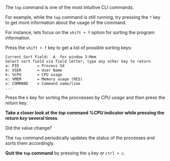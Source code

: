 The `top` command is one of the most intuitive CLI commands.

For example, while the `top` command is still running, try pressing the `?` key to get more information about the usage of the command. 

For instance, lets focus on the `shift + f` option for sorting the program information. 

Press the `shift + f` key to get a list of possible sorting keys:

```
Current Sort Field:  A  for window 3:Mem 
Select sort field via field letter, type any other key to return
a: PID        = Process Id 
e: USER       = User Name 
k: %CPU       = CPU usage 
n: %MEM       = Memory usage (RES)
x: COMMAND    = Command name/line
...
```

Press the `k` key for sorting the proccesses by _CPU usage_ and then press the _return_ key.

__Take a closer look at the _top_ command _%CPU_ indicator while pressing the _return key_ several times__. 

Did the value change?

The `top` command periodically updates the status of the processes and sorts them accordingly. 

__Quit the `top` command__ by pressing the `q` key or `ctrl + c`.